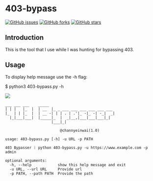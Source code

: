 # 403-bypass

[![GitHub issues](https://img.shields.io/github/issues/channyein1337/403-bypass)](https://github.com/channyein1337/403-bypass/issues)
[![GitHub forks](https://img.shields.io/github/forks/channyein1337/403-bypass)](https://github.com/channyein1337/403-bypass/network)
[![GitHub stars](https://img.shields.io/github/stars/channyein1337/403-bypass)](https://github.com/channyein1337/403-bypass/stargazers)

## Introduction

This is the tool that I use while I was hunting for bypassing 403.

## Usage 

To display help message use the -h flag:

$ python3 403-bypass.py -h

![](https://raw.githubusercontent.com/channyein1337/403-bypass/main/img/usage.png)

```
___ ___ ___    _____
| | |   |_  |  | __  |_ _ ___ ___ ___ ___ ___ ___
|_  | | |_  |  | __ -| | | . | .'|_ -|_ -| -_|  _|
  |_|___|___|  |_____|_  |  _|__,|___|___|___|_|
                     |___|_|

                         @channyeinwai(1.0)

usage: 403-bypass.py [-h] -u URL -p PATH

403 Bypasser : python 403-bypass.py -u https://www.example.com -p admin

optional arguments:
  -h, --help            show this help message and exit
  -u URL, --url URL     Provide url
  -p PATH, --path PATH  Provide the path
```
